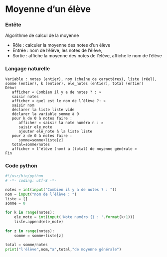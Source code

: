 # Moyenne d’un élève
### Entête
Algorithme de calcul de la moyenne
* Rôle : calculer la moyenne des notes d’un élève
* Entrée : nom de l’élève, les notes de l’élève, 
* Sortie : affiche la moyenne des notes de l’élève, affiche le nom de l’élève
### Langage naturelle

```
Variable : notes (entier), nom (chaîne de caractères), liste (réel), somme (entier), k (entier), ele_notes (entier), total (entier)
Début
   afficher « Combien il y a de notes ? : »
   saisir notes
   afficher « quel est le nom de l’élève ?: »
   saisir nom
   déclarer la liste liste vide
   déclarer la variable somme à 0
   pour k de 0 à notes faire :
      afficher « saisir la note numéro n : »
      saisir ele_note
      ajouter ele_note à la liste liste
   pour z de 0 à notes faire :
      somme=somme+liste[z]
   total=somme/notes
   afficher « l’élève (nom) a (total) de moyenne générale »
Fin
```

### Code python

```python
#!/usr/bin/python
# -*- coding: utf-8 -*-

notes = int(input("Combien il y a de notes ? : "))
nom = input("nom de l’élève : ")
liste = []
somme = 0

for k in range(notes):
    ele_note = int(input('Note numéro {} : '.format(k+1)))
    liste.append(ele_note)
    
for z in range(notes):
    somme = somme+liste[z]
    
total = somme/notes
print("l'élève",nom,"a",total,"de moyenne générale")

```

